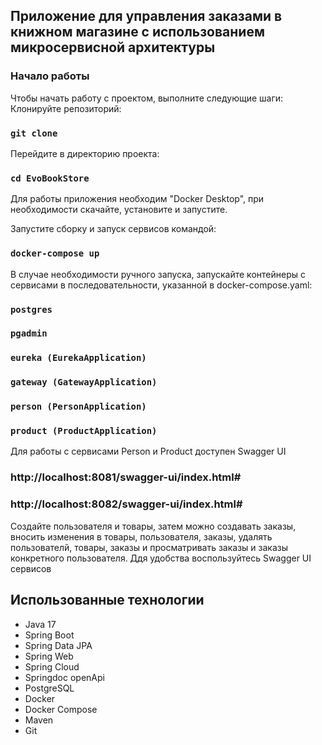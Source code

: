 ## Приложение для управления заказами в книжном магазине с использованием микросервисной архитектуры

### Начало работы
Чтобы начать работу с проектом, выполните следующие шаги:
Клонируйте репозиторий: 
### `git clone`
Перейдите в директорию проекта: 
### `cd EvoBookStore`

Для работы приложения необходим "Docker Desktop", при необходимости скачайте, установите и запустите.

Запустите сборку и запуск сервисов командой: 
### `docker-compose up`

В случае необходимости ручного запуска, запускайте контейнеры с сервисами в последовательности, указанной в docker-compose.yaml:
### `postgres`
### `pgadmin`
### `eureka (EurekaApplication)`
### `gateway (GatewayApplication)`
### `person (PersonApplication)`
### `product (ProductApplication)`


Для работы с сервисами Person и Product доступен Swagger UI
###  http://localhost:8081/swagger-ui/index.html#
###  http://localhost:8082/swagger-ui/index.html#

Создайте пользователя и товары, затем можно создавать заказы, вносить изменения в товары, пользователя, заказы, удалять пользователй, товары, заказы и просматривать заказы и заказы конкретного пользователя. Ддя удобства воспользуйтесь Swagger UI сервисов

## Использованные технологии

- Java 17
- Spring Boot
- Spring Data JPA
- Spring Web
- Spring Cloud
- Springdoc openApi
- PostgreSQL
- Docker
- Docker Compose
- Maven
- Git
